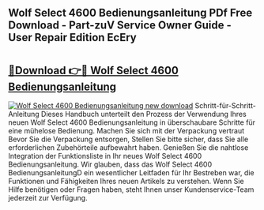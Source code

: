 ## Wolf Select 4600 Bedienungsanleitung PDf Free Download - Part-zuV Service Owner Guide - User Repair Edition EcEry

# <h2><a href="http://df3hm4k.blite.top/?on=Wolf+Select+4600+Bedienungsanleitung">🔗Download 👉🔴 Wolf Select 4600 Bedienungsanleitung</a></h2>

[![Wolf Select 4600 Bedienungsanleitung new download](https://i.imgur.com/lujVjoI.png)](http://df3hm4k.blite.top/?on=Wolf+Select+4600+Bedienungsanleitung)
Schritt-für-Schritt-Anleitung Dieses Handbuch unterteilt den Prozess der Verwendung Ihres neuen Wolf Select 4600 Bedienungsanleitung in überschaubare Schritte für eine mühelose Bedienung. Machen Sie sich mit der Verpackung vertraut Bevor Sie die Verpackung entsorgen, Stellen Sie bitte sicher, dass Sie alle erforderlichen Zubehörteile aufbewahrt haben. Genießen Sie die nahtlose Integration der Funktionsliste in Ihr neues Wolf Select 4600 Bedienungsanleitung. Wir glauben, dass das Wolf Select 4600 BedienungsanleitungD ein wesentlicher Leitfaden für Ihr Bestreben war, die Funktionen und Fähigkeiten Ihres neuen Artikels zu verstehen. Wenn Sie Hilfe benötigen oder Fragen haben, steht Ihnen unser Kundenservice-Team jederzeit zur Verfügung.
